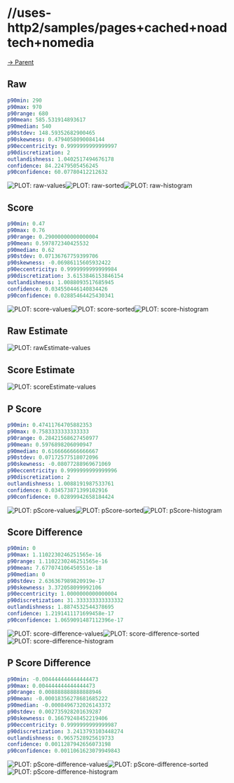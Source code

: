 
# //uses-http2/samples/pages+cached+noadtech+nomedia

[→ Parent](../..)


## Raw


```yaml
p90min: 290
p90max: 970
p90range: 680
p90mean: 585.531914893617
p90median: 540
p90stdev: 148.59352682900465
p90skewness: 0.4794058090084144
p90eccentricity: 0.9999999999999997
p90discretization: 2
outlandishness: 1.0402517494676178
confidence: 84.22479505456245
p90confidence: 60.07780412212632

```

![PLOT: raw-values](./raw/values.svg)![PLOT: raw-sorted](./raw/sorted.svg)![PLOT: raw-histogram](./raw/histogram.svg)
## Score


```yaml
p90min: 0.47
p90max: 0.76
p90range: 0.29000000000000004
p90mean: 0.597872340425532
p90median: 0.62
p90stdev: 0.07136767759399706
p90skewness: -0.06986115605932422
p90eccentricity: 0.9999999999999984
p90discretization: 3.6153846153846154
outlandishness: 1.0088093517685945
confidence: 0.034550446140834426
p90confidence: 0.02885464425430341

```

![PLOT: score-values](./score/values.svg)![PLOT: score-sorted](./score/sorted.svg)![PLOT: score-histogram](./score/histogram.svg)
## Raw Estimate

![PLOT: rawEstimate-values](./rawEstimate/values.svg)
## Score Estimate

![PLOT: scoreEstimate-values](./scoreEstimate/values.svg)
## P Score


```yaml
p90min: 0.47411764705882353
p90max: 0.7583333333333333
p90range: 0.28421568627450977
p90mean: 0.5976898206090947
p90median: 0.6166666666666667
p90stdev: 0.07172577518072096
p90skewness: -0.08077288969671069
p90eccentricity: 0.9999999999999996
p90discretization: 2
outlandishness: 1.0088191987533761
confidence: 0.034573871399102916
p90confidence: 0.02899942658184424

```

![PLOT: pScore-values](./pScore/values.svg)![PLOT: pScore-sorted](./pScore/sorted.svg)![PLOT: pScore-histogram](./pScore/histogram.svg)
## Score Difference


```yaml
p90min: 0
p90max: 1.1102230246251565e-16
p90range: 1.1102230246251565e-16
p90mean: 7.677074106450551e-18
p90median: 0
p90stdev: 2.636367989820919e-17
p90skewness: 3.372058099992106
p90eccentricity: 1.0000000000000004
p90discretization: 31.333333333333332
outlandishness: 1.8874532544378695
confidence: 1.2191411171699458e-17
p90confidence: 1.0659091487112396e-17

```

![PLOT: score-difference-values](./score-difference/values.svg)![PLOT: score-difference-sorted](./score-difference/sorted.svg)![PLOT: score-difference-histogram](./score-difference/histogram.svg)
## P Score Difference


```yaml
p90min: -0.004444444444444473
p90max: 0.004444444444444473
p90range: 0.008888888888888946
p90mean: -0.00018356278681685222
p90median: -0.0008496732026143372
p90stdev: 0.002735928201639287
p90skewness: 0.16679248452219406
p90eccentricity: 0.9999999999999987
p90discretization: 3.2413793103448274
outlandishness: 0.9657528925619733
confidence: 0.0011287942656073198
p90confidence: 0.0011061623079949843

```

![PLOT: pScore-difference-values](./pScore-difference/values.svg)![PLOT: pScore-difference-sorted](./pScore-difference/sorted.svg)![PLOT: pScore-difference-histogram](./pScore-difference/histogram.svg)